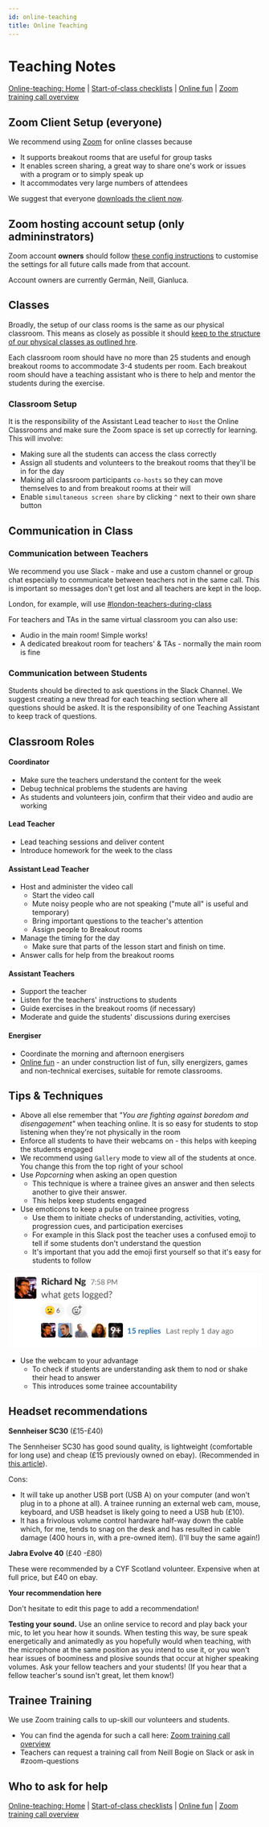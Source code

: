 ```yaml
---
id: online-teaching
title: Online Teaching
---
```


# Teaching Notes

[Online-teaching: Home](online-teaching.md) \| [Start-of-class checklists](online-start-of-class-checklists.md) \| [Online fun](online-fun.md) \| [Zoom training call overview](zoom-training-call-overview.md)

## Zoom Client Setup \(everyone\)

We recommend using [Zoom](https://zoom.us) for online classes because

* It supports breakout rooms that are useful for group tasks
* It enables screen sharing, a great way to share one's work or issues with a program or to simply speak up
* It accommodates very large numbers of attendees

We suggest that everyone [downloads the client now](https://zoom.us/download).

## Zoom hosting account setup \(only admininstrators\)

Zoom account **owners** should follow [these config instructions](online-teaching-settings.md) to customise the settings for all future calls made from that account.

Account owners are currently Germán, Neill, Gianluca.

## Classes

Broadly, the setup of our class rooms is the same as our physical classroom. This means as closely as possible it should [keep to the structure of our physical classes as outlined hre](https://docs.codeyourfuture.io/volunteers/running-a-class).

Each classroom room should have no more than 25 students and enough breakout rooms to accommodate 3-4 students per room. Each breakout room should have a teaching assistant who is there to help and mentor the students during the exercise.

### Classroom Setup

It is the responsibility of the Assistant Lead teacher to `Host` the Online Classrooms and make sure the Zoom space is set up correctly for learning. This will involve:

* Making sure all the students can access the class correctly
* Assign all students and volunteers to the breakout rooms that they'll be in for the day
* Making all classroom participants `co-hosts` so they can move themselves to and from breakout rooms at their will
* Enable `simultaneous screen share` by clicking `^` next to their own share button

## Communication in Class

### Communication between Teachers

We recommend you use Slack - make and use a custom channel or group chat especially to communicate between teachers not in the same call. This is important so messages don't get lost and all teachers are kept in the loop.

London, for example, will use [\#london-teachers-during-class](https://app.slack.com/client/T2H71EFLK/C0109KRLYTS/thread/C010D1C41K2-1584699383.012200)

For teachers and TAs in the same virtual classroom you can also use:

* Audio in the main room! Simple works!
* A dedicated breakout room for teachers' & TAs - normally the main room is fine

### Communication between Students

Students should be directed to ask questions in the Slack Channel. We suggest creating a new thread for each teaching section where all questions should be asked. It is the responsibility of one Teaching Assistant to keep track of questions.

## Classroom Roles

#### Coordinator

* Make sure the teachers understand the content for the week
* Debug technical problems the students are having
* As students and volunteers join, confirm that their video and audio are working

#### Lead Teacher

* Lead teaching sessions and deliver content
* Introduce homework for the week to the class

#### Assistant Lead Teacher

* Host and administer the video call
  * Start the video call
  * Mute noisy people who are not speaking \("mute all" is useful and temporary\)
  * Bring important questions to the teacher's attention
  * Assign people to Breakout rooms
* Manage the timing for the day
  * Make sure that parts of the lesson start and finish on time.
* Answer calls for help from the breakout rooms

#### Assistant Teachers

* Support the teacher
* Listen for the teachers' instructions to students
* Guide exercises in the breakout rooms \(if necessary\)
* Moderate and guide the students' discussions during exercises

#### Energiser

* Coordinate the morning and afternoon energisers
* [Online fun](online-fun.md) - an under construction list of fun, silly energizers, games and non-technical exercises, suitable for remote classrooms.

## Tips & Techniques

* Above all else remember that _"You are fighting against boredom and disengagement"_ when teaching online. It is so easy for students to stop listening when they're not physically in the room
* Enforce all students to have their webcams on - this helps with keeping the students engaged
* We recommend using `Gallery` mode to view all of the students at once. You change this from the top right of your school
* Use _Popcorning_ when asking an open question
  * This technique is where a trainee gives an answer and then selects another to give their answer.
  * This helps keep students engaged
* Use emoticons to keep a pulse on trainee progress
  * Use them to initiate checks of understanding, activities, voting, progression cues, and participation exercises
  * For example in this Slack post the teacher uses a confused emoji to tell if some students don't understand the question
  * It's important that you add the emoji first yourself so that it's easy for students to follow

![image-20200320142026383](../../../.gitbook/assets/image-20200320142026383.png)

* Use the webcam to your advantage
  * To check if students are understanding ask them to nod or shake their head to answer
  * This introduces some trainee accountability

## Headset recommendations

**Sennheiser SC30** \(£15-£40\)

The Sennheiser SC30 has good sound quality, is lightweight \(comfortable for long use\) and cheap \(£15 previously owned on ebay\). \(Recommended in [this article](https://ma.tt/2020/03/dont-mute-get-a-better-headset/)\).

Cons:

* It will take up another USB port \(USB A\) on your computer \(and won't plug in to a phone at all\). A trainee running an external web cam, mouse, keyboard, and USB headset is likely going to need a USB hub \(£10\).
* It has a frivolous volume control hardware half-way down the cable which, for me, tends to snag on the desk and has resulted in cable damage \(400 hours in, with a pre-owned item\). \(I'll buy the same again!\)

**Jabra Evolve 40** \(£40 -£80\)

These were recommended by a CYF Scotland volunteer. Expensive when at full price, but £40 on ebay.

**Your recommendation here**

Don't hesitate to edit this page to add a recommendation!

**Testing your sound.** Use an online service to record and play back your mic, to let you hear how it sounds. When testing this way, be sure speak energetically and animatedly as you hopefully would when teaching, with the microphone at the same position as you intend to use it, or you won't hear issues of boominess and plosive sounds that occur at higher speaking volumes. Ask your fellow teachers and your students! \(If you hear that a fellow teacher's sound isn't great, let them know!\)

## Trainee Training

We use Zoom training calls to up-skill our volunteers and students.

* You can find the agenda for such a call here: [Zoom training call overview](zoom-training-call-overview.md)
* Teachers can request a training call from Neill Bogie on Slack or ask in \#zoom-questions

## Who to ask for help

[Online-teaching: Home](online-teaching.md) \| [Start-of-class checklists](online-start-of-class-checklists.md) \| [Online fun](online-fun.md) \| [Zoom training call overview](zoom-training-call-overview.md)

